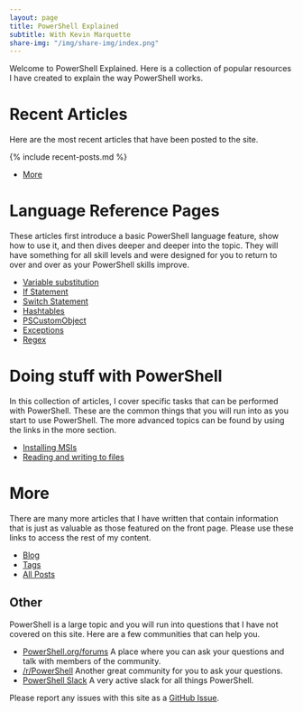 ```yaml
---
layout: page
title: PowerShell Explained
subtitle: With Kevin Marquette
share-img: "/img/share-img/index.png"
---
```


Welcome to PowerShell Explained. Here is a collection of popular resources I have created to explain the way PowerShell works.

# Recent Articles

Here are the most recent articles that have been posted to the site.

{% include recent-posts.md %}
* [More](sitemap/?utm_source=blog&utm_medium=blog&utm_content=recent)

# Language Reference Pages

These articles first introduce a basic PowerShell language feature, show how to use it, and then dives deeper and deeper into the topic. They will have something for all skill levels and were designed for you to return to over and over as your PowerShell skills improve.

* [Variable substitution](/2017-01-13-powershell-variable-substitution-in-strings/?utm_source=blog&utm_medium=blog&utm_content=indexref)
* [If Statement](/2019-08-11-Powershell-if-then-else-equals-operator/?utm_source=blog&utm_medium=blog&utm_content=indexref)
* [Switch Statement](/2018-01-12-Powershell-switch-statement/?utm_source=blog&utm_medium=blog&utm_content=indexref)
* [Hashtables](/2016-11-06-powershell-hashtable-everything-you-wanted-to-know-about/?utm_source=blog&utm_medium=blog&utm_content=indexref)
* [PSCustomObject](/2016-10-28-powershell-everything-you-wanted-to-know-about-pscustomobject/?utm_source=blog&utm_medium=blog&utm_content=indexref)
* [Exceptions](/2017-04-10-Powershell-exceptions-everything-you-ever-wanted-to-know/?utm_source=blog&utm_medium=blog&utm_content=indexref)
* [Regex](/2017-07-31-Powershell-regex-regular-expression/?utm_source=blog&utm_medium=blog&utm_content=indexref)

# Doing stuff with PowerShell

In this collection of articles, I cover specific tasks that can be performed with PowerShell. These are the common things that you will run into as you start to use PowerShell. The more advanced topics can be found by using the links in the more section.

* [Installing MSIs](/2016-10-21-powershell-installing-msi-files/?utm_source=blog&utm_medium=blog&utm_content=indexactions)
* [Reading and writing to files](/2017-03-18-Powershell-reading-and-saving-data-to-files/?utm_source=blog&utm_medium=blog&utm_content=indexactions)


# More

There are many more articles that I have written that contain information that is just as valuable as those featured on the front page. Please use these links to access the rest of my content.

* [Blog](blog/?utm_source=blog&utm_medium=blog&utm_content=more)
* [Tags](/tags/?utm_source=blog&utm_medium=blog&utm_content=more)
* [All Posts](sitemap/?utm_source=blog&utm_medium=blog&utm_content=more)

## Other

PowerShell is a large topic and you will run into questions that I have not covered on this site. Here are a few communities that can help you.

* [PowerShell.org/forums](https://powershell.org/forums/) A place where you can ask your questions and talk with members of the community.
* [/r/PowerShell](httos://reddit.com/r/powershell) Another great community for you to ask your questions.
* [PowerShell Slack](http://slack.poshcode.org) A very active slack for all things PowerShell.

Please report any issues with this site as a [GitHub Issue](https://github.com/KevinMarquette/kevinmarquette.github.io/issues/new).
